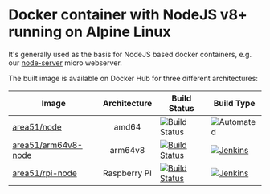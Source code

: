 # Docker container with NodeJS v8+ running on Alpine Linux

It's generally used as the basis for NodeJS based docker containers, e.g. our [node-server](https://github.com/peter-mount/node-server) micro webserver.

The built image is available on Docker Hub for three different architectures:

| Image | Architecture | Build Status | Build Type |
| -------- | :---------------: | ---------------- | ------------- |
| [area51/node](https://hub.docker.com/r/area51/node/) | amd64 | ![Build Status](https://img.shields.io/docker/build/area51/node.svg) | ![Automated](https://img.shields.io/docker/automated/area51/node.svg)
| [area51/arm64v8-node](https://hub.docker.com/r/area51/arm64v8-node/) | arm64v8 | [![Build Status](http://jenkins.area51.onl/buildStatus/icon?job=Public/arm64v8-node)](http://jenkins.area51.onl/job/Public/job/arm64v8-node/) | [![Jenkins](https://img.shields.io/badge/jenkins_build-automated-blue.svg)](http://jenkins.area51.onl/job/Public/job/arm64v8-node/)
| [area51/rpi-node](https://hub.docker.com/r/area51/rpi-node/) | Raspberry PI | [![Build Status](http://jenkins.area51.onl/buildStatus/icon?job=Public/rpi-node)](http://jenkins.area51.onl/job/Public/job/rpi-node/) | [![Jenkins](https://img.shields.io/badge/jenkins_build-automated-blue.svg)](http://jenkins.area51.onl/job/Public/job/rpi-node/)
